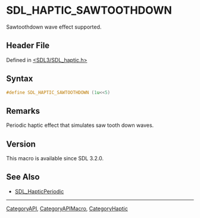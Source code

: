 # SDL_HAPTIC_SAWTOOTHDOWN

Sawtoothdown wave effect supported.

## Header File

Defined in [<SDL3/SDL_haptic.h>](https://github.com/libsdl-org/SDL/blob/main/include/SDL3/SDL_haptic.h)

## Syntax

```c
#define SDL_HAPTIC_SAWTOOTHDOWN (1u<<5)
```

## Remarks

Periodic haptic effect that simulates saw tooth down waves.

## Version

This macro is available since SDL 3.2.0.

## See Also

- [SDL_HapticPeriodic](SDL_HapticPeriodic)






----
[CategoryAPI](CategoryAPI), [CategoryAPIMacro](CategoryAPIMacro), [CategoryHaptic](CategoryHaptic)

